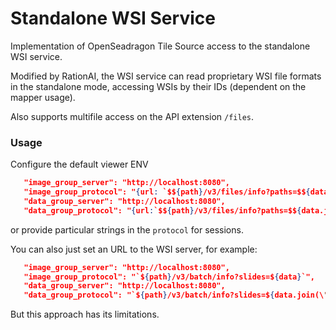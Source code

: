 # Standalone WSI Service

Implementation of OpenSeadragon Tile Source access to the standalone WSI service.

Modified by RationAI, the WSI service can read proprietary WSI file formats
in the standalone mode, accessing WSIs by their IDs (dependent on the mapper usage).

Also supports multifile access on the API extension `/files`.

### Usage
Configure the default viewer ENV
````json
   "image_group_server": "http://localhost:8080",
   "image_group_protocol": "{url: `$${path}/v3/files/info?paths=$${data}`, type: 'empaia-standalone'}",
   "data_group_server": "http://localhost:8080",
   "data_group_protocol": "{url:`$${path}/v3/files/info?paths=$${data.join(\",\")}`, type: 'empaia-standalone'}",
````
or provide particular strings in the ``protocol`` for sessions.

You can also just set an URL to the WSI server, for example:
````json
   "image_group_server": "http://localhost:8080",
   "image_group_protocol": "`${path}/v3/batch/info?slides=${data}`",
   "data_group_server": "http://localhost:8080",
   "data_group_protocol": "`${path}/v3/batch/info?slides=${data.join(\",\")}`",
````
But this approach has its limitations.
